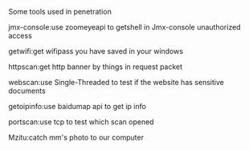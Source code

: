 Some tools used in penetration

jmx-console:use zoomeyeapi to getshell in Jmx-console unauthorized access

getwifi:get wifipass you have saved in your windows

httpscan:get http banner by things in request packet

webscan:use Single-Threaded to test if the website has sensitive documents

getoipinfo:use baidumap api to get ip info

portscan:use tcp to test which scan opened

Mzitu:catch mm's photo to our computer
